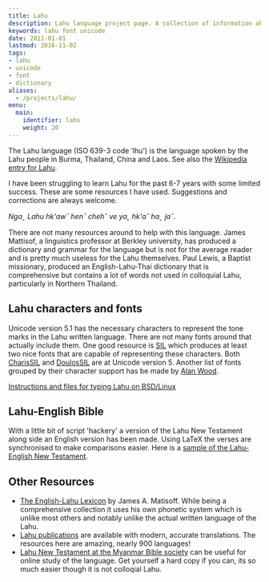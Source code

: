 ```yaml
---
title: Lahu
description: Lahu language project page. A collection of information about the language spoken by the Lahu hill tribe group.
keywords: lahu font unicode
date: 2011-01-01
lastmod: 2016-11-02
tags:
- lahu
- unicode
- font
- dictionary
aliases:
  - /projects/lahu/
menu:
  main:
    identifier: lahu
    weight: 20
---
```


The Lahu language (ISO 639-3 code ‘lhu’) is the language spoken by the Lahu
people in Burma, Thailand, China and Laos. See also the [Wikipedia
entry for Lahu](http://en.wikipedia.org/wiki/Lahu_language).

I have been struggling to learn Lahu for the past 6-7 years with some limited
success.  These are some resources I have used. Suggestions and corrections are
always welcome.

_Ngaˬ Lahu hk'awˇ henˇ chehˇ ve yaꞈ hk'aˇ haˬ jaˆ._

<!--more-->

There are not many resources around to help with this language. James Mattisof,
a linguistics professor at Berkley university, has produced a dictionary and
grammar for the language but is not for the average reader and is pretty much
useless for the Lahu themselves. Paul Lewis, a Baptist missionary, produced an
English-Lahu-Thai dictionary that is comprehensive but contains a lot of words
not used in colloquial Lahu, particularly in Northern Thailand.

## Lahu characters and fonts

Unicode version 5.1 has the necessary characters to represent the tone marks in
the Lahu written language. There are not many fonts around that actually
include them. One good resource is [SIL](http://www.sil.org) which produces at
least two nice fonts that are capable of representing these characters. Both
[CharisSIL](http://scripts.sil.org/CharisSILfont) and
[DoulosSIL](http://scripts.sil.org/DoulosSILfont) are at Unicode version 5.
Another list of fonts grouped by their character support has be made by [Alan
Wood](http://www.alanwood.net/unicode/fontsbyrange.html).

[Instructions and files for typing Lahu on BSD/Linux](keyboard/)

## Lahu-English Bible

With a little bit of script 'hackery' a version of the Lahu New Testament along
side an English version has been made. Using LaTeX the verses are synchronised
to make comparisons easier. Here is a [sample of the Lahu-English New
Testament](/files/bible_sample.pdf).

## Other Resources

- [The English-Lahu Lexicon](http://books.google.com/books?id=DpPw5oNvKyQC) by
  James A. Matisoff. While being a comprehensive collection it uses his own
  phonetic system which is unlike most others and notably unlike the actual
  written language of the Lahu.
- [Lahu publications](https://www.jw.org/lhu) are available with modern,
  accurate translations. The resources here are amazing, nearly 900 languages!
- [Lahu New Testament at the Myanmar Bible
  society](http://www.myanmarbible.com/bible/Lahu/html/index.html) can be
  useful for online study of the language. Get yourself a hard copy if you can,
  its so much easier though it is not colloqial Lahu.
